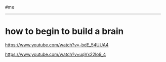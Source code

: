#me

---
# how to begin to build a brain

https://www.youtube.com/watch?v=-bdE_54UUA4

https://www.youtube.com/watch?v=uqVx22lo9_4